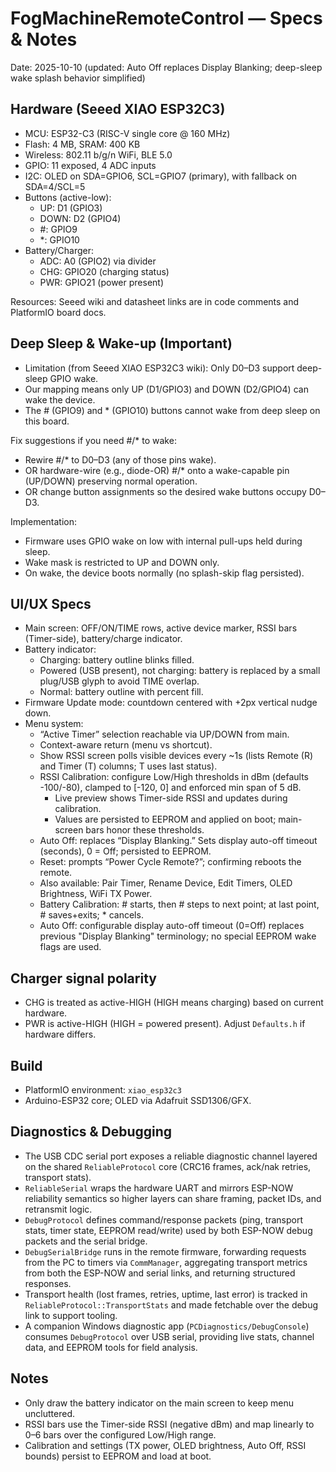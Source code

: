 # FogMachineRemoteControl — Specs & Notes

Date: 2025-10-10 (updated: Auto Off replaces Display Blanking; deep-sleep wake splash behavior simplified)

## Hardware (Seeed XIAO ESP32C3)

- MCU: ESP32-C3 (RISC-V single core @ 160 MHz)
- Flash: 4 MB, SRAM: 400 KB
- Wireless: 802.11 b/g/n WiFi, BLE 5.0
- GPIO: 11 exposed, 4 ADC inputs
- I2C: OLED on SDA=GPIO6, SCL=GPIO7 (primary), with fallback on SDA=4/SCL=5
- Buttons (active-low):
  - UP: D1 (GPIO3)
  - DOWN: D2 (GPIO4)
  - #: GPIO9
  - *: GPIO10
- Battery/Charger:
  - ADC: A0 (GPIO2) via divider
  - CHG: GPIO20 (charging status)
  - PWR: GPIO21 (power present)

Resources: Seeed wiki and datasheet links are in code comments and PlatformIO board docs.

## Deep Sleep & Wake-up (Important)

- Limitation (from Seeed XIAO ESP32C3 wiki): Only D0–D3 support deep-sleep GPIO wake.
- Our mapping means only UP (D1/GPIO3) and DOWN (D2/GPIO4) can wake the device.
- The # (GPIO9) and * (GPIO10) buttons cannot wake from deep sleep on this board.

Fix suggestions if you need #/* to wake:

- Rewire #/* to D0–D3 (any of those pins wake).
- OR hardware-wire (e.g., diode-OR) #/* onto a wake-capable pin (UP/DOWN) preserving normal operation.
- OR change button assignments so the desired wake buttons occupy D0–D3.

Implementation:

- Firmware uses GPIO wake on low with internal pull-ups held during sleep.
- Wake mask is restricted to UP and DOWN only.
- On wake, the device boots normally (no splash-skip flag persisted).

## UI/UX Specs

- Main screen: OFF/ON/TIME rows, active device marker, RSSI bars (Timer-side), battery/charge indicator.
- Battery indicator:
  - Charging: battery outline blinks filled.
  - Powered (USB present), not charging: battery is replaced by a small plug/USB glyph to avoid TIME overlap.
  - Normal: battery outline with percent fill.
- Firmware Update mode: countdown centered with +2px vertical nudge down.
- Menu system:
  - “Active Timer” selection reachable via UP/DOWN from main.
  - Context-aware return (menu vs shortcut).
  - Show RSSI screen polls visible devices every ~1s (lists Remote (R) and Timer (T) columns; T uses last status).
  - RSSI Calibration: configure Low/High thresholds in dBm (defaults -100/-80), clamped to [-120, 0] and enforced min span of 5 dB.
    - Live preview shows Timer-side RSSI and updates during calibration.
    - Values are persisted to EEPROM and applied on boot; main-screen bars honor these thresholds.
  - Auto Off: replaces “Display Blanking.” Sets display auto-off timeout (seconds), 0 = Off; persisted to EEPROM.
  - Reset: prompts “Power Cycle Remote?”; confirming reboots the remote.
  - Also available: Pair Timer, Rename Device, Edit Timers, OLED Brightness, WiFi TX Power.
  - Battery Calibration: # starts, then # steps to next point; at last point, # saves+exits; * cancels.
  - Auto Off: configurable display auto-off timeout (0=Off) replaces previous "Display Blanking" terminology; no special EEPROM wake flags are used.

## Charger signal polarity

- CHG is treated as active-HIGH (HIGH means charging) based on current hardware.
- PWR is active-HIGH (HIGH = powered present). Adjust `Defaults.h` if hardware differs.

## Build

- PlatformIO environment: `xiao_esp32c3`
- Arduino-ESP32 core; OLED via Adafruit SSD1306/GFX.

## Diagnostics & Debugging

- The USB CDC serial port exposes a reliable diagnostic channel layered on the shared `ReliableProtocol` core (CRC16 frames, ack/nak retries, transport stats).
- `ReliableSerial` wraps the hardware UART and mirrors ESP-NOW reliability semantics so higher layers can share framing, packet IDs, and retransmit logic.
- `DebugProtocol` defines command/response packets (ping, transport stats, timer state, EEPROM read/write) used by both ESP-NOW debug packets and the serial bridge.
- `DebugSerialBridge` runs in the remote firmware, forwarding requests from the PC to timers via `CommManager`, aggregating transport metrics from both the ESP-NOW and serial links, and returning structured responses.
- Transport health (lost frames, retries, uptime, last error) is tracked in `ReliableProtocol::TransportStats` and made fetchable over the debug link to support tooling.
- A companion Windows diagnostic app (`PCDiagnostics/DebugConsole`) consumes `DebugProtocol` over USB serial, providing live stats, channel data, and EEPROM tools for field analysis.

## Notes

- Only draw the battery indicator on the main screen to keep menu uncluttered.
- RSSI bars use the Timer-side RSSI (negative dBm) and map linearly to 0–6 bars over the configured Low/High range.
- Calibration and settings (TX power, OLED brightness, Auto Off, RSSI bounds) persist to EEPROM and load at boot.
